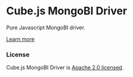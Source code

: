 # Cube.js MongoBI Driver

Pure Javascript MongoBI driver.

[Learn more](https://github.com/statsbotco/cube.js#getting-started)

### License

Cube.js MongoBI Driver is [Apache 2.0 licensed](./LICENSE).
